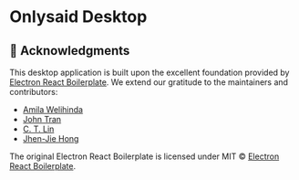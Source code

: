 # Onlysaid Desktop

## 🙏 Acknowledgments

This desktop application is built upon the excellent foundation provided by [Electron React Boilerplate](https://github.com/electron-react-boilerplate/electron-react-boilerplate). We extend our gratitude to the maintainers and contributors:

- [Amila Welihinda](https://github.com/amilajack)
- [John Tran](https://github.com/jooohhn)
- [C. T. Lin](https://github.com/chentsulin)
- [Jhen-Jie Hong](https://github.com/jhen0409)

The original Electron React Boilerplate is licensed under MIT © [Electron React Boilerplate](https://github.com/electron-react-boilerplate).
